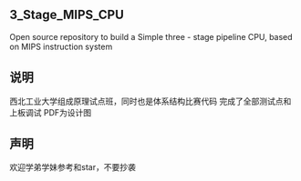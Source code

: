 ## 3_Stage_MIPS_CPU
Open source repository to build a Simple three - stage pipeline CPU, based on MIPS instruction system

## 说明
西北工业大学组成原理试点班，同时也是体系结构比赛代码
完成了全部测试点和上板调试
PDF为设计图

## 声明
欢迎学弟学妹参考和star，不要抄袭

